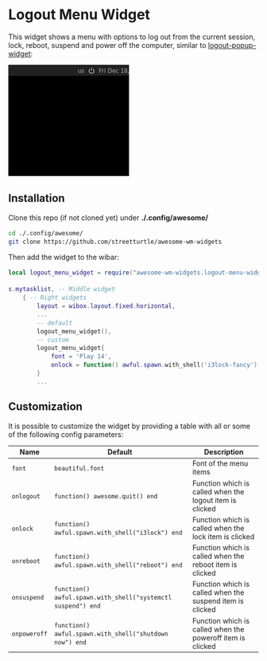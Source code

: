 # Logout Menu Widget

This widget shows a menu with options to log out from the current session, lock, reboot, suspend and power off the computer, similar to [logout-popup-widget](https://github.com/streetturtle/awesome-wm-widgets/tree/master/logout-popup-widget):

![demo](./logout-menu.gif)

## Installation

Clone this repo (if not cloned yet) under **./.config/awesome/**

```bash
cd ./.config/awesome/
git clone https://github.com/streetturtle/awesome-wm-widgets
```
Then add the widget to the wibar:

```lua
local logout_menu_widget = require("awesome-wm-widgets.logout-menu-widget.logout-menu")

s.mytasklist, -- Middle widget
    { -- Right widgets
        layout = wibox.layout.fixed.horizontal,
        ...
        -- default
        logout_menu_widget(),
        -- custom
        logout_menu_widget{
            font = 'Play 14',
            onlock = function() awful.spawn.with_shell('i3lock-fancy') end
        }
        ...
```

## Customization

It is possible to customize the widget by providing a table with all or some of the following config parameters:

| Name         | Default                                                      | Description                                                |
|--------------|--------------------------------------------------------------|------------------------------------------------------------|
| `font`       | `beautiful.font`                                             | Font of the menu items                                     |
| `onlogout`   | `function() awesome.quit() end`                              | Function which is called when the logout item is clicked   |
| `onlock`     | `function() awful.spawn.with_shell("i3lock") end`            | Function which is called when the lock item is clicked     |
| `onreboot`   | `function() awful.spawn.with_shell("reboot") end`            | Function which is called when the reboot item is clicked   |
| `onsuspend`  | `function() awful.spawn.with_shell("systemctl suspend") end` | Function which is called when the suspend item is clicked  |
| `onpoweroff` | `function() awful.spawn.with_shell("shutdown now") end`      | Function which is called when the poweroff item is clicked |
